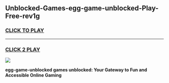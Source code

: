 
## Unblocked-Games-egg-game-unblocked-Play-Free-rev1g
<h3>
<a href="https://premium76.site?title=egg-game-unblocked&ref=20M">CLICK TO PLAY</a></h3>
<hr>

<h3>
<a href="https://premium76.site?title=egg-game-unblocked&ref=20M">CLICK 2 PLAY</a>
  
</h3>

<a href="https://premium76.site?title=egg-game-unblocked&ref=19M"><img src="https://clearcache.store/games.png"></a>


**egg-game-unblocked games unblocked: Your Gateway to Fun and Accessible Online Gaming**

